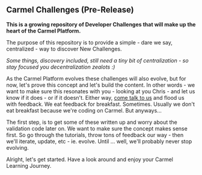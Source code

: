 ## Carmel Challenges (Pre-Release)

**This is a growing repository of Developer Challenges that will make up the heart of the Carmel Platform.**

The purpose of this repository is to provide a simple - dare we say, centralized - way to discover New Challenges.

*Some things, discovery included, still need a tiny bit of centralization - so stay focused you decentralization zealots :)*

As the Carmel Platform evolves these challenges will also evolve, but for now, let's prove this concept and let's build the content. In other words - we want to make sure this resonates with you - looking at you Chris - and let us know if it does - or if it doesn't. Either way, [come talk to us](https://t.me/carmelplatform) and flood us with feedback. We eat feedback for breakfast. Sometimes. Usually we don't eat breakfast because we're coding on Carmel. But anyways...

The first step, is to get some of these written up and worry about the validation code later on. We want to make sure the concept makes sense first. So go through the tutorials, throw tons of feedback our way - then we'll iterate, update, etc - ie. evolve. Until ... well, we'll probably never stop evolving.

Alright, let's get started. Have a look around and enjoy your Carmel Learning Journey.
